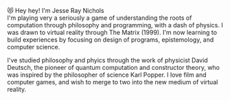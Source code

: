 😻 Hey hey! I'm Jesse Ray Nichols  
I'm playing very a seriously a game of understanding the roots of computation through philosophy and programming, with a dash of physics.
I was drawn to virtual reality through The Matrix (1999).
I'm now learning to build experiences by focusing on design of programs, epistemology, and computer science.

I've studied philosophy and phyics through the work of physicist David Deutsch, the pioneer of quantum computation and constructor theory, who was inspired by
the philosopher of science Karl Popper. I love film and computer games, and wish to merge to two into the new medium of virtual reality.
